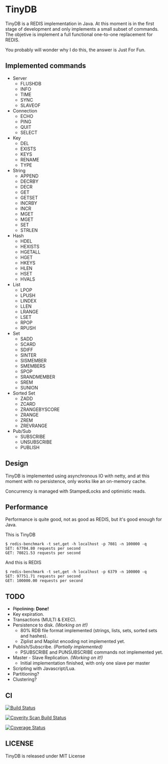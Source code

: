 TinyDB
======

TinyDB is a REDIS implementation in Java. At this moment is in the first stage of development
and only implements a small subset of commands. The objetive is implement a full functional
one-to-one replacement for REDIS.

You probably will wonder why I do this, the answer is Just For Fun.

Implemented commands
--------------------

- Server
    - FLUSHDB
    - INFO
    - TIME
    - SYNC
    - SLAVEOF
- Connection
    - ECHO
    - PING
    - QUIT
    - SELECT
- Key
    - DEL
    - EXISTS
    - KEYS
    - RENAME
    - TYPE
- String
    - APPEND
    - DECRBY
    - DECR
    - GET
    - GETSET
    - INCRBY
    - INCR
    - MGET
    - MGET
    - SET
    - STRLEN
- Hash
    - HDEL
    - HEXISTS
    - HGETALL
    - HGET
    - HKEYS
    - HLEN
    - HSET
    - HVALS
- List
    - LPOP
    - LPUSH
    - LINDEX
    - LLEN
    - LRANGE
    - LSET
    - RPOP
    - RPUSH
- Set
    - SADD
    - SCARD
    - SDIFF
    - SINTER
    - SISMEMBER
    - SMEMBERS
    - SPOP
    - SRANDMEMBER
    - SREM
    - SUNION
- Sorted Set
    - ZADD
    - ZCARD
    - ZRANGEBYSCORE
    - ZRANGE
    - ZREM
    - ZREVRANGE
- Pub/Sub
    - SUBSCRIBE
    - UNSUBSCRIBE
    - PUBLISH

Design
------

TinyDB is implemented using asynchronous IO with netty, and at this moment 
with no persistence, only works like an on-memory cache.

Concurrency is managed with StampedLocks and optimistic reads.

Performance
-----------

Performance is quite good, not as good as REDIS, but it's good enough for Java.

This is TinyDB

    $ redis-benchmark -t set,get -h localhost -p 7081 -n 100000 -q
    SET: 67704.80 requests per second
    GET: 70821.53 requests per second
    
And this is REDIS

    $ redis-benchmark -t set,get -h localhost -p 6379 -n 100000 -q
    SET: 97751.71 requests per second
    GET: 100000.00 requests per second

TODO
----

- ~~Pipelining.~~ **Done!**
- Key expiration.
- Transactions (MULTI & EXEC).
- Persistence to disk. _(Working on it!)_
    - 80% RDB file format implemented (strings, lists, sets, sorted sets and hashes).
    - Ziplist and Maplist encoding not implemented yet.
- Publish/Subscribe. _(Partially implemented)_
    - PSUBSCRIBE and PUNSUBSCRIBE commands not implemented yet.
- Master - Slave Replication. _(Working on it!)_
    - Initial implementation finished, with only one slave per master
- Scripting with Javascript/Lua.
- Partitioning?
- Clustering?

CI
--

[![Build Status](https://drone.io/github.com/tonivade/tiny-db/status.png)](https://drone.io/github.com/tonivade/tiny-db/latest)

[![Coverity Scan Build Status](https://scan.coverity.com/projects/5353/badge.svg)](https://scan.coverity.com/projects/5353)

[![Coverage Status](https://coveralls.io/repos/tonivade/tiny-db/badge.svg?branch=master)](https://coveralls.io/r/tonivade/tiny-db?branch=master)

LICENSE
-------

TinyDB is released under MIT License
